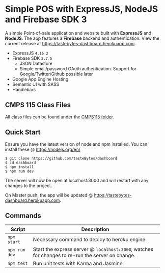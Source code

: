 # Simple POS with ExpressJS, NodeJS and Firebase SDK 3
A simple Point-of-sale application and website built with **ExpressJS** and **NodeJS**. The app features a **Firebase** backend and authentication. View the current release at <a href="https://tastebytes-dashboard.herokuapp.com" target="_blank">https://tastebytes-dashboard.herokuapp.com</a>.

- ExpressJS `4.15.2`
- Firebase SDK `3.7.5`
  - JSON Datastore
  - Simple email/password OAuth authentication. Support for Google/Twitter/Github possible later
- Google App Engine Hosting
- Semantic UI with SASS
- Handlebars


CMPS 115 Class Files
--------
All class files can be found under the <a href="https://github.com/TasteBytes/dashboard/tree/master/CMPS115" target="_blank">CMPS115 folder</a>.

Quick Start
-----------

Ensure you have the latest version of node and npm installed. You can install these @ https://nodejs.org/en/

```shell
$ git clone https://github.com/tasteBytes/dashboard
$ cd dashboard
$ npm install
$ npm run dev
```
The server will now be open at localhost:3000 and will restart with any changes to the project.


On Master push, the app will be updated @ <a href="https://tastebytes-dashboard.herokuapp.com" target="_blank">https://tastebytes-dashboard.herokuapp.com</a>.

Commands
--------

|Script|Description|
|---|---|
|`npm start`|Necessary command to deploy to heroku engine.|
|`npm run dev`|Start the express server @ `localhost:3000`; watches for changes to re-run the server on change.|
|`npm test`|Run unit tests with Karma and Jasmine|
